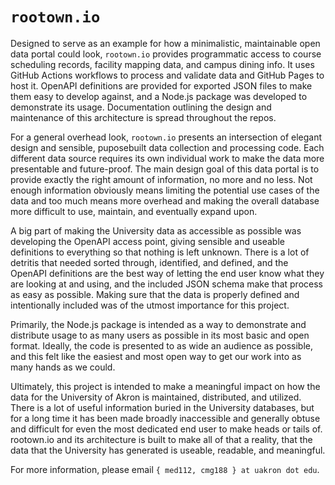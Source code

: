 # `rootown.io`

Designed to serve as an example for how a minimalistic, maintainable open data portal could look, `rootown.io` provides programmatic access to course scheduling records, facility mapping data, and campus dining info. It uses GitHub Actions workflows to process and validate data and GitHub Pages to host it. OpenAPI definitions are provided for exported JSON files to make them easy to develop against, and a Node.js package was developed to demonstrate its usage. Documentation outlining the design and maintenance of this architecture is spread throughout the repos.

For a general overhead look, `rootown.io` presents an intersection of elegant design and sensible, puposebuilt data collection and processing code. Each different data source requires its own individual work to make the data more presentable and future-proof. The main design goal of this data portal is to provide exactly the right amount of information, no more and no less. Not enough information obviously means limiting the potential use cases of the data and too much means more overhead and making the overall database more difficult to use, maintain, and eventually expand upon. 

A big part of making the University data as accessible as possible was developing the OpenAPI access point, giving sensible and useable definitions to everything so that nothing is left unknown. There is a lot of detritis that needed sorted through, identified, and defined, and the OpenAPI definitions are the best way of letting the end user know what they are looking at and using, and the included JSON schema make that process as easy as possible. Making sure that the data is properly defined and intentionally included was of the utmost importance for this project.

Primarily, the Node.js package is intended as a way to demonstrate and distribute usage to as many users as possible in its most basic and open format. Ideally, the code is presented to as wide an audience as possible, and this felt like the easiest and most open way to get our work into as many hands as we could. 

Ultimately, this project is intended to make a meaningful impact on how the data for the University of Akron is maintained, distributed, and utilized. There is a lot of useful information buried in the University databases, but for a long time it has been made broadly inaccessible and generally obtuse and difficult for even the most dedicated end user to make heads or tails of. rootown.io and its architecture is built to make all of that a reality, that the data that the University has generated is useable, readable, and meaningful.

For more information, please email `{ med112, cmg188 } at uakron dot edu`.

<!-- NOTE: if updating text here remember to update it in the website too -->
